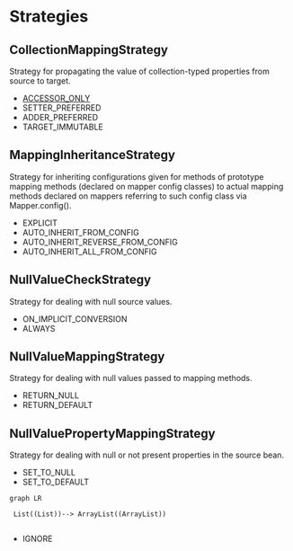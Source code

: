 # Strategies

## CollectionMappingStrategy

Strategy for propagating the value of collection-typed properties from source to target.
* <u>ACCESSOR_ONLY</u>
* SETTER_PREFERRED
* ADDER_PREFERRED
* TARGET_IMMUTABLE

## MappingInheritanceStrategy

Strategy for inheriting configurations given for methods of prototype mapping methods (declared on mapper config classes) to actual mapping methods declared on mappers referring to such config class via Mapper.config().

* EXPLICIT
* AUTO_INHERIT_FROM_CONFIG
* AUTO_INHERIT_REVERSE_FROM_CONFIG
* AUTO_INHERIT_ALL_FROM_CONFIG

## NullValueCheckStrategy

Strategy for dealing with null source values.

* ON_IMPLICIT_CONVERSION
* ALWAYS

## NullValueMappingStrategy

Strategy for dealing with null values passed to mapping methods.

* RETURN_NULL
* RETURN_DEFAULT

## NullValuePropertyMappingStrategy

Strategy for dealing with null or not present properties in the source bean.

* SET_TO_NULL
* SET_TO_DEFAULT
```mermaind
graph LR

 List((List))--> ArrayList((ArrayList))
 
```
* IGNORE